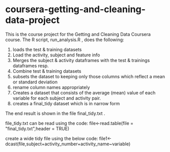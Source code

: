 # coursera-getting-and-cleaning-data-project

This is the course project for the Getting and Cleaning Data Coursera course. The R script,  run_analysis.R , does the following:
1. loads the test & training datasets
2. Load the activity, subject and feature info
3. Merges the subject & activity dataframes with the test & trainings dataframes resp.
4. Combine test & training datasets
5. subsets the dataset to keeping only those columns which reflect a mean or standard deviation
6. rename column names appropriately
7. Creates a dataset that consists of the average (mean) value of each variable for each subject and activity pair.
8. creates a final_tidy dataset which is in narrow form

The end result is shown in the file  final_tidy.txt .

file_tidy.txt can be read using the code:
file<-read.table(file = "final_tidy.txt",header = TRUE)

create a wide tidy file using the below code:
file1<-dcast(file,subject+activity_number+activity_name~variable)
